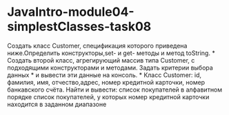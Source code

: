 # JavaIntro-module04-simplestClasses-task08
Создать класс Customer, спецификация которого приведена ниже.Определить конструкторы,set- и get- методы и метод toString. * Создать второй класс, агрегирующий массив типа Customer, с подходящими конструкторами и методами. Задать критерии выбора данных * и вывести эти данные на консоль. * Класс Customer: id, фамилия, имя, отчество,адрес, номер кредитной карточки, номер банкавского счёта. Найти и вывести:  список покупателей в алфавитном порядке  список покупателей, у которых номер кредитной карточки находится в заданном диапазоне

